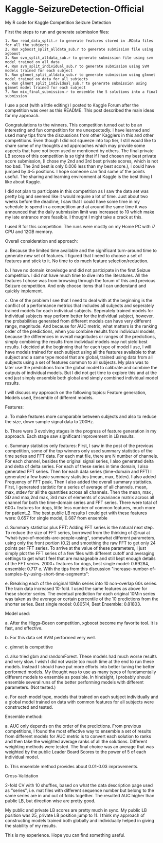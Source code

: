 # Kaggle-SeizureDetection-Official
My R code for Kaggle Competition Seizure Detection

First the steps to run and generate submission files:
    
    1. Run read_data_split.r to generate features stored in .RData files for all the subjects
    2. Run xgboost_split_alldata_sub.r to generate submission file using xgboost
    3. Run svm_split_alldata_sub.r to generate submission file using svm model trained on all data
    4. Run svm_split_individual_sub.r to generate submission using SVM models trained for each subject
    5. Run glmnet_split_alldata_sub.r to generate submission using glmnet model trained on data for all subjects
    6. Run glment_split_individual_sub.r to generate submission using glmnet model trained for each subject
    7. Run mix_final_submission.r to ensemble the 5 solutions into a final submission

I use a post (with a little editing) I posted to Kaggle Forum after the competition was over as this README. This post described the main ideas for my approach.

Congratulations to the winners. This competition turned out to be an interesting and fun competition for me unexpectedly. I have learned and used many tips from the discussions from other Kagglers in this and other competitions. Even though I did not squeeze into top tier, I still would like to share some of my thoughts and approaches which may provide some aspects that have not been used or mentioned by others. The final private LB scores of this competition is so tight that if I had chosen my best private score submission, (I chose my 2nd and 3rd best private scores, which is not too bad. The 2nd best is only 0.006 less than my best score.), I could have jumped by 4-5 positions. I hope someone can find some of the points useful. The sharing and learning environment at Kaggle is the best thing I like about Kaggle.

I did not plan to participate in this competition as I saw the data set was pretty big and seemed like it would require a lot of time. Just about two weeks before the deadline, I saw that I could have some time in my schedule to spend in a competition and at around the same time it was announced that the daily submission limit was increased to 10 which make my late entrance more feasible. I thought I might take a crack at this.

I used R for this competition. The runs were mostly on my Home PC with i7 CPU and 12GB memory.

Overall consideration and approach:

a. Because the limited time available and the significant turn-around time to generate new set of features. I figured that I need to choose a set of features and stick to it. No time to do much feature selection/reduction.

b. I have no domain knowledge and did not participate in the first Seizue competition. I did not have much time to dive into the literatures. All the features I chose was from browsing through the forum of this and previous Seizure competition. And only choose items that I can understand and quickly implement.

c. One of the problem I see that I need to deal with at the beginning is the conflict of a performance metrics that includes all subjects and seperately trained models for each individual subjects. Seperately trained models for individual subjects may perform better for the individual subject, however, the probabilities generated from different models can have very different range, magnitude. And because for AUC metric, what matters is the ranking order of the predictions, when you combine results from individual models, because the differences in overall magnitudes or ranges of the predictions, simply combining the results from individual models may not yield best results. I decided at the beginning that for each type of model I use, I will have models trained for each subject using all the features available to that subject and a same type model that are global, trained using data from all subjects using a set of features common to all subjects. My plan was to later use the predictions from the global model to calibrate and combine the outputs of individual models. But I did not get time to explore this and at the end just simply ensemble both global and simply combined individual model results.

I will discuss my approach on the following topics: Feature generation, Models used, Ensemble of different models.

Features:

a. To make features more comparable between subjects and also to reduce the size, down sample signal data to 200Hz.

b. There were 3 evolving stages in the progress of feature generation in my approach. Each stage saw significant improvement in LB results.

c. Summary statistics only features: First, I saw in the post of the previous competition, some of the top winners only used summary statistics of the time series and FFT data. For each mat file, there are N number of channels. For each channel, besides the original signal series, I also generated delta and delta of delta series. For each of these series in time domain, I also generated FFT series. Then for each data series (time-domain and FFT) I generated a few basic summary statistics (mean, max, Stdev). I also added Frequency of FFT peak. 
Then I also added the overall summary statistics. First, I generated statistic for a series of average of all channels. mean, max, stdev for all the quantities across all channels. Then the mean, max , SD and max,2nd max, 3rd max of elements of covariance matrix across all channel for both the time-domain series and FFT series.
There were total of 600+ features for dogs, little less number of common features, much more for patient_2. The best public LB results I could get with these features were: 0.657 for single model, 0.687 from ensemble

d. Summary statistics plus FFT: Adding FFT series is the natural next step. To reduce the size of FFT series, borrowed from the thinking of @ruai at "what-type-of-models-are-people-using", somewhat different parameters, using only the front portion (0.2) and smoothing the raw FFT to get only 24 points per FFT series. To arrive at the value of these parameters, I just simply plot the FFT series of a few files with different cutoff and averaging settings to get what I feel that are manageable and still kept enough details of the FFT series. 2000+ features for dogs, best single model: 0.69284, ensemble: 0.717 e. With the tips from this discussion "increase-number-of-samples-by-using-short-time-segments":

e. Breaking each of the original 10Min series into 10 non-overlap 60s series. The train data increased 10-fold. I used the same features as above for these shorter series. The eventual prediction for each original 10Min series was taken as the average or certain percentile of the 10 predictions from the shorter series. Best single model: 0.80514, Best Ensemble: 0.81803.

Model used:

a. After the Higgs-Boson competition, xgboost become my favorite tool. It is fast, and effective.

b. For this data set SVM performed very well.

c. glmnet is competitive

d. also tried gbm and randomForest. These models had much worse results and very slow. I wish I did not waste too much time at the end to run these models. Instead I should have put more efforts into better tuning the better performed models. My thought was to use as many types of fundamentally different models to ensemble as possible. In hindsight, I probably should ensemble several runs of the better performing models with different parameters. (Not tested.)

e. For each model type, models that trained on each subject individually and a global model trained on data with common features for all subjects were constructed and tested.

Ensemble method:

a. AUC only depends on the order of the predictions. From previous competitions, I found the most effective way to ensemble a set of results from different models for AUC metric is to convert each solution to ranks and then take the weighted average ranks of all the solutions. Different weighting methods were tested. The final choice was an average that was weighted by the public Leader Board Scores to the power of 5 of each individual model.

b. This ensemble method provides about 0.01-0.03 improvements.

Cross-Validation

2-fold CV with 10 shuffles, based on what the data description page used as "series", i.e. mat files with different sequence number but belong to the same series are in and out of folds together. The resulted AUC higher than public LB, but direction wise are pretty good.

My public and private LB scores are pretty much in sync. My public LB position was 25, private LB position jump to 11. I think my approach of constructing models trained both globally and individually helped in giving the stability of my results.

This is my experience. Hope you can find something useful.
